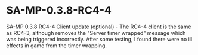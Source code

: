 # SA-MP-0.3.8-RC4-4
SA-MP 0.3.8 RC4-4 Client update (optional)  - The RC4-4 client is the same as RC4-3, although removes the "Server timer wrapped" message which was being triggered incorrectly. After some testing, I found there were no ill effects in game from the timer wrapping.
